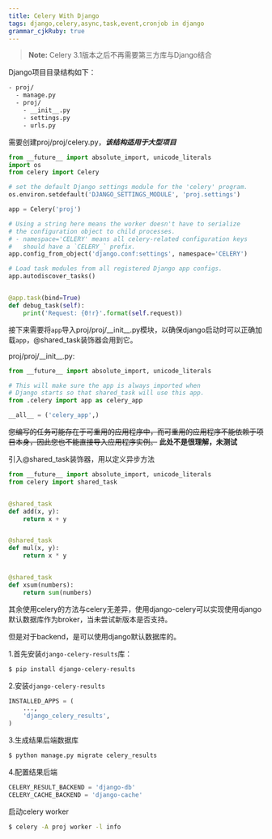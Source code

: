 ```yaml
---
title: Celery With Django
tags: django,celery,async,task,event,cronjob in django
grammar_cjkRuby: true
---
```


>**Note:**
>Celery 3.1版本之后不再需要第三方库与Django结合

Django项目目录结构如下：

```bash
- proj/
  - manage.py
  - proj/
    - __init__.py
    - settings.py
    - urls.py
```
需要创建proj/proj/celery.py，***该结构适用于大型项目***

```python
from __future__ import absolute_import, unicode_literals
import os
from celery import Celery

# set the default Django settings module for the 'celery' program.
os.environ.setdefault('DJANGO_SETTINGS_MODULE', 'proj.settings')

app = Celery('proj')

# Using a string here means the worker doesn't have to serialize
# the configuration object to child processes.
# - namespace='CELERY' means all celery-related configuration keys
#   should have a `CELERY_` prefix.
app.config_from_object('django.conf:settings', namespace='CELERY')

# Load task modules from all registered Django app configs.
app.autodiscover_tasks()


@app.task(bind=True)
def debug_task(self):
    print('Request: {0!r}'.format(self.request))
```

接下来需要将`app`导入proj/proj/\_\_init__.py模块，以确保django启动时可以正确加载`app`，@shared_task装饰器会用到它。

proj/proj/\_\_init__.py:
```python
from __future__ import absolute_import, unicode_literals

# This will make sure the app is always imported when
# Django starts so that shared_task will use this app.
from .celery import app as celery_app

__all__ = ('celery_app',)
```

~~您编写的任务可能存在于可重用的应用程序中，而可重用的应用程序不能依赖于项目本身，因此您也不能直接导入应用程序实例。~~ **此处不是很理解，未测试**

引入@shared_task装饰器，用以定义异步方法
```python
from __future__ import absolute_import, unicode_literals
from celery import shared_task


@shared_task
def add(x, y):
    return x + y


@shared_task
def mul(x, y):
    return x * y


@shared_task
def xsum(numbers):
    return sum(numbers)
```

其余使用celery的方法与celery无差异，使用django-celery可以实现使用django默认数据库作为broker，当未尝试新版本是否支持。

但是对于backend，是可以使用django默认数据库的。

1.首先安装`django-celery-results`库：
```bash
$ pip install django-celery-results
```

2.安装`django-celery-results`

```python
INSTALLED_APPS = (
    ...,
    'django_celery_results',
)
```
3.生成结果后端数据库

```bash
$ python manage.py migrate celery_results
```
4.配置结果后端

```python
CELERY_RESULT_BACKEND = 'django-db'
CELERY_CACHE_BACKEND = 'django-cache'
```

启动celery worker

```bash
$ celery -A proj worker -l info
```